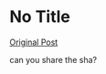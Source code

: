 # No Title

[Original Post](https://discourse.onlinedegree.iitm.ac.in/t/171141/151)

<p>can you share the sha?</p>